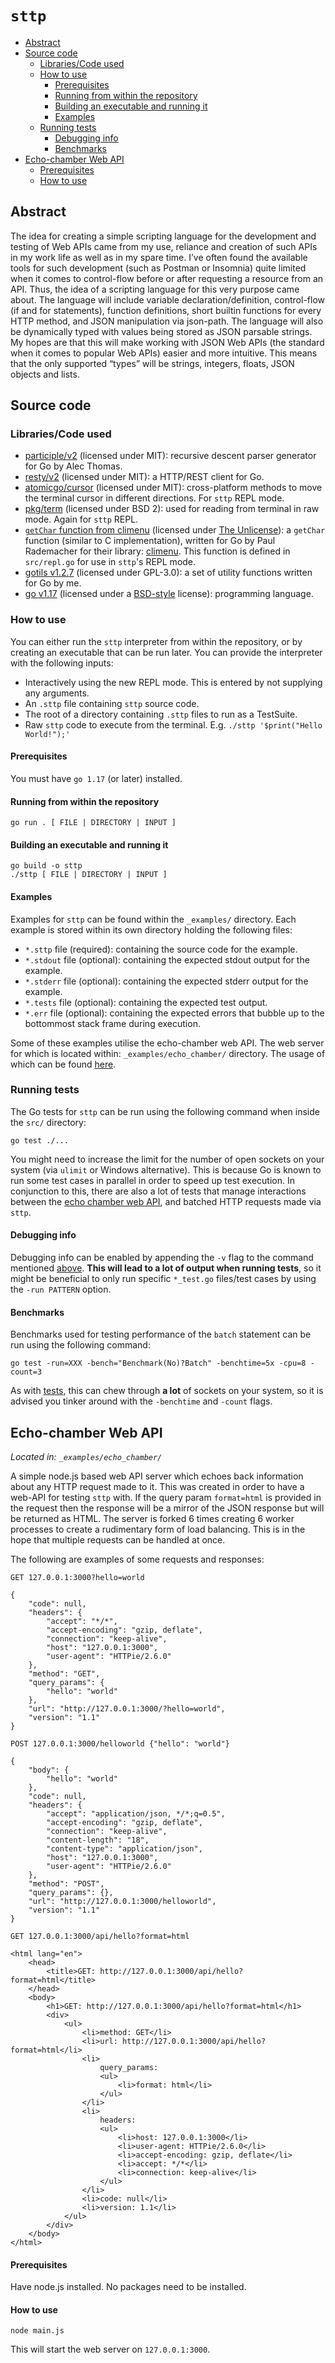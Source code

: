 <!-- omit in toc -->
# `sttp`

- [Abstract](#abstract)
- [Source code](#source-code)
  - [Libraries/Code used](#librariescode-used)
  - [How to use](#how-to-use)
    - [Prerequisites](#prerequisites)
    - [Running from within the repository](#running-from-within-the-repository)
    - [Building an executable and running it](#building-an-executable-and-running-it)
    - [Examples](#examples)
  - [Running tests](#running-tests)
    - [Debugging info](#debugging-info)
    - [Benchmarks](#benchmarks)
- [Echo-chamber Web API](#echo-chamber-web-api)
    - [Prerequisites](#prerequisites-1)
    - [How to use](#how-to-use-1)

## Abstract

The idea for creating a simple scripting language for the development and testing of Web APIs came from my use, reliance and creation of such APIs in my work life as well as in my spare time. I’ve often found the available tools for such development (such as Postman or Insomnia) quite limited when it comes to control-flow before or after requesting a resource from an API. Thus, the idea of a scripting language for this very purpose came about.
The language will include variable declaration/definition, control-flow (if and for statements), function definitions, short builtin functions for every HTTP method, and JSON manipulation via json-path. The language will also be dynamically typed with values being stored as JSON parsable strings. My hopes are that this will make working with JSON Web APIs (the standard when it comes to popular Web APIs) easier and more intuitive. This means that the only supported “types” will be strings, integers, floats, JSON objects and lists.

## Source code

### Libraries/Code used

- [participle/v2](https://github.com/alecthomas/participle) (licensed under MIT): recursive descent parser generator for Go by Alec Thomas.
- [resty/v2](https://github.com/go-resty/resty) (licensed under MIT): a HTTP/REST client for Go.
- [atomicgo/cursor](https://github.com/atomicgo/cursor) (licensed under MIT): cross-platform methods to move the terminal cursor in different directions. For `sttp` REPL mode.
- [pkg/term](https://github.com/pkg/term) (licensed under BSD 2): used for reading from terminal in raw mode. Again for `sttp` REPL.
- [`getChar` function from climenu](https://github.com/paulrademacher/climenu/blob/master/getchar.go) (licensed under [The Unlicense](https://unlicense.org/)): a `getChar` function (similar to C implementation), written for Go by Paul Rademacher for their library: [climenu](https://github.com/paulrademacher/climenu). This function is defined in `src/repl.go` for use in `sttp`'s REPL mode.
- [gotils v1.2.7](https://pkg.go.dev/github.com/andygello555/gotils) (licensed under GPL-3.0): a set of utility functions written for Go by me.
- [go v1.17](https://go.dev/) (licensed under a [BSD-style](https://go.dev/LICENSE) license): programming language.

### How to use

You can either run the `sttp` interpreter from within the repository, or by creating an executable that can be run later. You can provide the interpreter with the following inputs:

- Interactively using the new REPL mode. This is entered by not supplying any arguments.
- An `.sttp` file containing `sttp` source code.
- The root of a directory containing `.sttp` files to run as a TestSuite.
- Raw `sttp` code to execute from the terminal. E.g. `./sttp '$print("Hello World!");'`

#### Prerequisites

You must have `go 1.17` (or later) installed.

#### Running from within the repository

`go run . [ FILE | DIRECTORY | INPUT ]`

#### Building an executable and running it

```console
go build -o sttp
./sttp [ FILE | DIRECTORY | INPUT ]
```

#### Examples

Examples for `sttp` can be found within the `_examples/` directory. Each example is stored within its own directory holding the following files:

- `*.sttp` file (required): containing the source code for the example.
- `*.stdout` file (optional): containing the expected stdout output for the example.
- `*.stderr` file (optional): containing the expected stderr output for the example.
- `*.tests` file (optional): containing the expected test output.
- `*.err` file (optional): containing the expected errors that bubble up to the bottommost stack frame during execution.

Some of these examples utilise the echo-chamber web API. The web server for which is located within: `_examples/echo_chamber/` directory. The usage of which can be found [here](#echo-chamber-web-api).<br/>

### Running tests

The Go tests for `sttp` can be run using the following command when inside the `src/` directory:

```console
go test ./...
```

You might need to increase the limit for the number of open sockets on your system (via `ulimit` or Windows alternative). This is because Go is known to run some test cases in parallel in order to speed up test execution. In conjunction to this, there are also a lot of tests that manage interactions between the [echo chamber web API](#echo-chamber-web-api), and batched HTTP requests made via `sttp`.<br/>

#### Debugging info

Debugging info can be enabled by appending the `-v` flag to the command mentioned [above](#running-tests). **This will lead to a lot of output when running tests**, so it might be beneficial to only run specific `*_test.go` files/test cases by using the `-run PATTERN` option.

#### Benchmarks

Benchmarks used for testing performance of the `batch` statement can be run using the following command:

```console
go test -run=XXX -bench="Benchmark(No)?Batch" -benchtime=5x -cpu=8 -count=3
```

As with [tests](#running-tests), this can chew through **a lot** of sockets on your system, so it is advised you tinker around with the `-benchtime` and `-count` flags.

## Echo-chamber Web API

*Located in: `_examples/echo_chamber/`*<br/>

A simple node.js based web API server which echoes back information about any HTTP request made to it. This was created in order to have a web-API for testing `sttp` with. If the query param `format=html` is provided in the request then the response will be a mirror of the JSON response but will be returned as HTML. The server is forked 6 times creating 6 worker processes to create a rudimentary form of load balancing. This is in the hope that multiple requests can be handled at once.<br/>

The following are examples of some requests and responses:

```
GET 127.0.0.1:3000?hello=world

{
    "code": null,
    "headers": {
        "accept": "*/*",
        "accept-encoding": "gzip, deflate",
        "connection": "keep-alive",
        "host": "127.0.0.1:3000",
        "user-agent": "HTTPie/2.6.0"
    },
    "method": "GET",
    "query_params": {
        "hello": "world"
    },
    "url": "http://127.0.0.1:3000/?hello=world",
    "version": "1.1"
}
```

```
POST 127.0.0.1:3000/helloworld {"hello": "world"}

{
    "body": {
        "hello": "world"
    },
    "code": null,
    "headers": {
        "accept": "application/json, */*;q=0.5",
        "accept-encoding": "gzip, deflate",
        "connection": "keep-alive",
        "content-length": "18",
        "content-type": "application/json",
        "host": "127.0.0.1:3000",
        "user-agent": "HTTPie/2.6.0"
    },
    "method": "POST",
    "query_params": {},
    "url": "http://127.0.0.1:3000/helloworld",
    "version": "1.1"
}
```

```
GET 127.0.0.1:3000/api/hello?format=html

<html lang="en">
    <head>
        <title>GET: http://127.0.0.1:3000/api/hello?format=html</title>
    </head>
    <body>
        <h1>GET: http://127.0.0.1:3000/api/hello?format=html</h1>
        <div>
            <ul>
                <li>method: GET</li>
                <li>url: http://127.0.0.1:3000/api/hello?format=html</li>
                <li>
                    query_params:
                    <ul>
                        <li>format: html</li>
                    </ul>
                </li>
                <li>
                    headers:
                    <ul>
                        <li>host: 127.0.0.1:3000</li>
                        <li>user-agent: HTTPie/2.6.0</li>
                        <li>accept-encoding: gzip, deflate</li>
                        <li>accept: */*</li>
                        <li>connection: keep-alive</li>
                    </ul>
                </li>
                <li>code: null</li>
                <li>version: 1.1</li>
            </ul>
        </div>
    </body>
</html>
```

#### Prerequisites

Have node.js installed. No packages need to be installed.

#### How to use

`node main.js`

This will start the web server on `127.0.0.1:3000`.
